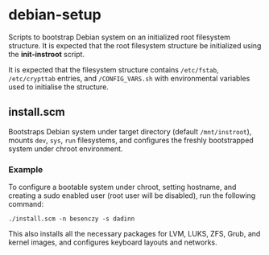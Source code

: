 # debian-setup

Scripts to bootstrap Debian system on an initialized root filesystem structure. It is expected that the root filesystem structure be initialized using the **init-instroot** script.

It is expected that the filesystem structure contains `/etc/fstab`, `/etc/crypttab` entries, and `/CONFIG_VARS.sh` with environmental variables used to initialise the structure.

## install.scm

Bootstraps Debian system under target directory (default `/mnt/instroot`), mounts `dev`, `sys`, `run` filesystems, and configures the freshly bootstrapped system under chroot environment.

### Example

To configure a bootable system under chroot, setting hostname, and creating a sudo enabled user (root user will be disabled), run the following command:

	./install.scm -n besenczy -s dadinn

This also installs all the necessary packages for LVM, LUKS, ZFS, Grub, and kernel images, and configures keyboard layouts and networks.
